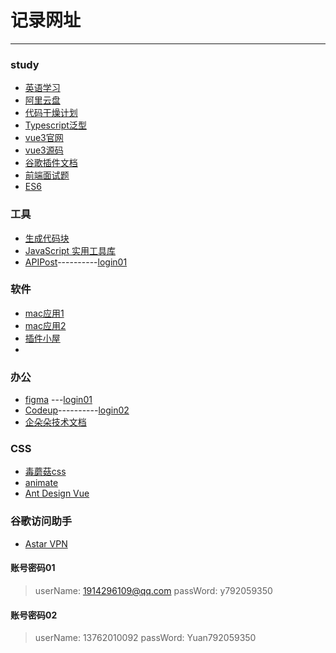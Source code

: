 # 记录网址

***

### study
* [英语学习](https://www.youzack.com/)
* [阿里云盘](https://www.aliyundrive.com/)
* [代码干燥计划](https://drylint.com/)
* [Typescript泛型](https://juejin.cn/post/6844904184894980104)
* [vue3官网](https://staging-cn.vuejs.org/)
* [vue3源码](https://github.com/vuejs/core)
* [谷歌插件文档](http://chrome.cenchy.com/)
* [前端面试题](https://q.shanyue.tech/)
* [ES6](https://es6.ruanyifeng.com/)

### 工具
* [生成代码块](https://snippet-generator.app/)
* [JavaScript 实用工具库](https://www.lodashjs.com/)
* [APIPost](https://console.apipost.cn/)----------[login01](#账号密码01)

### 软件
* [mac应用1](https://www.macwk.com/)
* [mac应用2](https://www.macv.com/)
* [插件小屋](https://www.chajianxw.com/)
* 
### 办公

* [figma](https://www.figma.com/) ---[login01](#账号密码01)
* [Codeup](https://codeup.teambition.com/)----------[login02](#账号密码02)
* [企朵朵技术文档](https://github.com/qiduoduo-inc/)
### CSS

* [毒蘑菇css](https://color.dumogu.top/gradient/)
* [animate](https://animate.style/)
* [Ant Design Vue](https://www.antdv.com/components/overview-cn)

### 谷歌访问助手
* [Astar VPN](https://astarvpn.com/index.html)














#### 账号密码01
 > userName: 1914296109@qq.com
 > passWord:  y792059350
#### 账号密码02
 > userName: 13762010092
 > passWord: Yuan792059350
